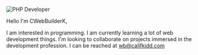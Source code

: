 ![PHP Developer](https://img.shields.io/badge/PHP-Developer-orange)

Hello I'm CWebBuilderK,

I am interested in programming. I am currently learning a lot of web development things. I'm looking to collaborate on projects immersed in the development profession. I can be reached at wb@califkidd.com

